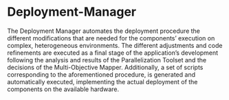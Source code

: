 # Deployment-Manager
The Deployment Manager automates the deployment procedure the different modifications that are needed for the components’ execution on complex, heterogeneous environments. The different adjustments and code refinements are executed as a final stage of the application’s development following the analysis and results of the Parallelization Toolset and the decisions of the Multi-Objective Mapper.  Additionally, a set of scripts corresponding to the aforementioned procedure, is generated and automatically executed, implementing the actual deployment of the components on the available hardware.
